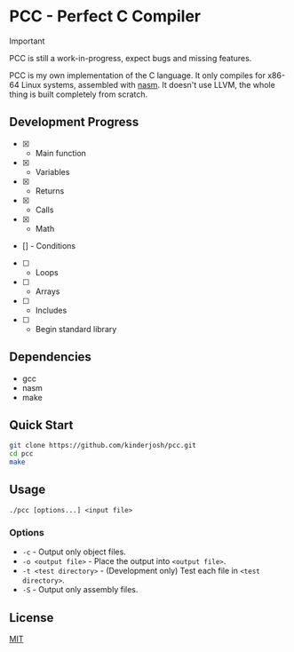 # PCC - Perfect C Compiler

> [!IMPORTANT]
> PCC is still a work-in-progress, expect bugs and missing features.

PCC is my own implementation of the C language. It only compiles for x86-64 Linux systems, assembled with [nasm](https://nasm.us). It doesn't use LLVM, the whole thing is built completely from scratch.

## Development Progress

- [x] - Main function
- [x] - Variables
- [x] - Returns
- [x] - Calls
- [x] - Math
- [] - Conditions
- [ ] - Loops
- [ ] - Arrays
- [ ] - Includes
- [ ] - Begin standard library

## Dependencies

- gcc
- nasm
- make

## Quick Start

```bash
git clone https://github.com/kinderjosh/pcc.git
cd pcc
make
```

## Usage

```
./pcc [options...] <input file>
```

### Options

- ```-c``` - Output only object files.
- ```-o <output file>``` - Place the output into ```<output file>```.
- ```-t <test directory>``` - (Development only) Test each file in ```<test directory>```.
- ```-S``` - Output only assembly files.

## License

[MIT](./LICENSE)